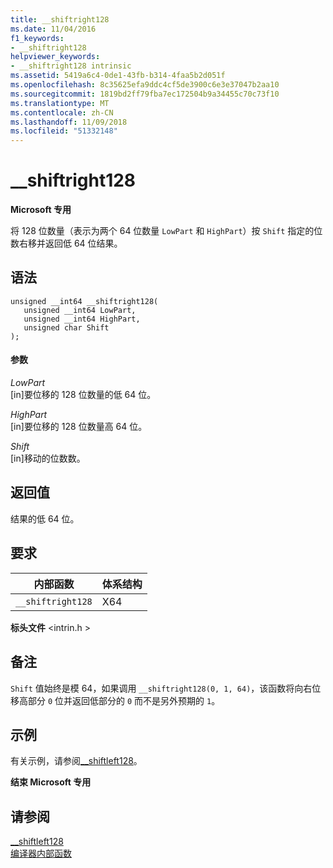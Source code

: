 ```yaml
---
title: __shiftright128
ms.date: 11/04/2016
f1_keywords:
- __shiftright128
helpviewer_keywords:
- __shiftright128 intrinsic
ms.assetid: 5419a6c4-0de1-43fb-b314-4faa5b2d051f
ms.openlocfilehash: 8c35625efa9ddc4cf5de3900c6e3e37047b2aa10
ms.sourcegitcommit: 1819bd2ff79fba7ec172504b9a34455c70c73f10
ms.translationtype: MT
ms.contentlocale: zh-CN
ms.lasthandoff: 11/09/2018
ms.locfileid: "51332148"
---
```

# <a name="shiftright128"></a>__shiftright128

**Microsoft 专用**

将 128 位数量（表示为两个 64 位数量 `LowPart` 和 `HighPart`）按 `Shift` 指定的位数右移并返回低 64 位结果。

## <a name="syntax"></a>语法

```
unsigned __int64 __shiftright128(
   unsigned __int64 LowPart,
   unsigned __int64 HighPart,
   unsigned char Shift
);
```

#### <a name="parameters"></a>参数

*LowPart*<br/>
[in]要位移的 128 位数量的低 64 位。

*HighPart*<br/>
[in]要位移的 128 位数量高 64 位。

*Shift*<br/>
[in]移动的位数数。

## <a name="return-value"></a>返回值

结果的低 64 位。

## <a name="requirements"></a>要求

|内部函数|体系结构|
|---------------|------------------|
|`__shiftright128`|X64|

**标头文件** \<intrin.h >

## <a name="remarks"></a>备注

`Shift` 值始终是模 64，如果调用 `__shiftright128(0, 1, 64)`，该函数将向右位移高部分 `0` 位并返回低部分的 `0` 而不是另外预期的 `1`。

## <a name="example"></a>示例

有关示例，请参阅[__shiftleft128](../intrinsics/shiftleft128.md)。

**结束 Microsoft 专用**

## <a name="see-also"></a>请参阅

[__shiftleft128](../intrinsics/shiftleft128.md)<br/>
[编译器内部函数](../intrinsics/compiler-intrinsics.md)